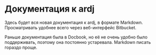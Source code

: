 # Документация к ardj

Здесь будет вся новая документация к ardj, в формате Markdown.
Просматривать удобнее всего через веб-интерфейс Bitbucket.

Раньше документация была в Docbook, но её не очень удобно было поддерживать, поэтому она постоянно устаревала.
Markdown писать гораздо проще.
